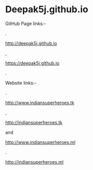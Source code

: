 # Deepak5j.github.io
GitHub Page links:-

.

http://deepak5j.github.io

,

https://deepak5j.github.io

.

Website links:-

.

http://www.indiansuperheroes.tk

,

http://indiansuperheroes.tk

and

http://www.indiansuperheroes.ml

.

http://indiansuperheroes.ml
